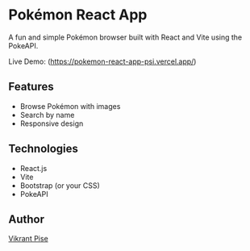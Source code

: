 # Pokémon React App

A fun and simple Pokémon browser built with React and Vite using the PokeAPI.

 Live Demo: (https://pokemon-react-app-psi.vercel.app/)

## Features
- Browse Pokémon with images
- Search by name
- Responsive design

## Technologies
- React.js
- Vite
- Bootstrap (or your CSS)
- PokeAPI

## Author
[Vikrant Pise](https://github.com/Vikrant-Pise)
